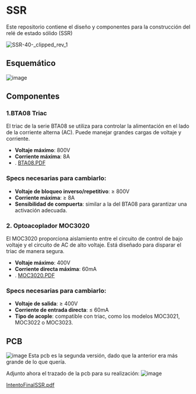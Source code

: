 # SSR
Este repositorio contiene el diseño y componentes para la construcción del relé de estado sólido (SSR)

![SSR-40-_clipped_rev_1](https://github.com/user-attachments/assets/ae221fad-aad4-40ed-a34b-b46e9aa6d09e)

## Esquemático

![image](https://github.com/user-attachments/assets/02d59e1e-d9cc-4307-90b1-58eacc3f9cfa)

## Componentes

### 1.**BTA08 Triac**

El triac de la serie BTA08 se utiliza para controlar la alimentación en el lado de la corriente alterna (AC). Puede manejar grandes cargas de voltaje y corriente.

- **Voltaje máximo**: 800V
- **Corriente máxima**: 8A
- .
  [BTA08.PDF](https://github.com/user-attachments/files/17043512/BTA08.PDF)

### Specs necesarias para cambiarlo:
- **Voltaje de bloqueo inverso/repetitivo**: ≥ 800V
- **Corriente máxima**: ≥ 8A
- **Sensibilidad de compuerta**: similar a la del BTA08 para garantizar una activación adecuada.

### 2. **Optoacoplador MOC3020**
El MOC3020 proporciona aislamiento entre el circuito de control de bajo voltaje y el circuito de AC de alto voltaje. Está diseñado para disparar el triac de manera segura.

- **Voltaje máximo**: 400V
- **Corriente directa máxima**: 60mA
- .
[MOC3020.PDF](https://github.com/user-attachments/files/17043585/MOC3020.PDF)

### Specs necesarias para cambiarlo:

- **Voltaje de salida**: ≥ 400V
- **Corriente de entrada directa**: ≤ 60mA
- **Tipo de acople**: compatible con triac, como los modelos MOC3021, MOC3022 o MOC3023.
  
## PCB
![image](https://github.com/user-attachments/assets/6b0cd7a1-25a2-4873-a320-1d5beb2c02fa)
Esta pcb es la segunda versión, dado que la anterior era más grande de lo que quería.


Adjunto ahora el trazado de la pcb para su realización:
![image](https://github.com/user-attachments/assets/9bc09f13-14ab-4d34-bded-ecd043558294)

[IntentoFinalSSR.pdf](https://github.com/user-attachments/files/17043709/IntentoFinalSSR.pdf)






